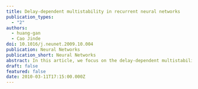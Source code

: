 ```yaml
---
title: Delay-dependent multistability in recurrent neural networks
publication_types:
  - "2"
authors:
  - huang-gan
  - Cao Jinde
doi: 10.1016/j.neunet.2009.10.004
publication: Neural Networks
publication_short: Neural Networks
abstract: In this article, we focus on the delay-dependent multistability in recurrent neural networks. By constructing Lyapunov functional and using matrix inequality techniques, a novel delay-dependent multistability criterion is derived. The obtained results are more flexible and less conservative than previously known criteria. Two examples are given to show the effectiveness of the obtained criteria. Furthermore, some interesting delay-dependent dynamic behaviors have been showed in a special case, for example, we find that there is the coexistence of stable equilibria and stable limit cycles in the single neuron. Also, when the neurons are coupled, then the stable patterns are more complex.
draft: false
featured: false
date: 2010-03-11T17:15:00.000Z
---
```

